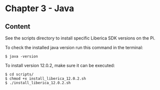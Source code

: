 # Chapter 3 - Java

## Content
See the scripts directory to install specific Liberica SDK versions on the Pi.

To check the installed java version run this command in the terminal:
```
$ java -version
```

To install version 12.0.2, make sure it can be executed:
```
$ cd scripts/
$ chmod +x install_liberica_12.0.2.sh
$ ./install_liberica_12.0.2.sh
```
